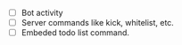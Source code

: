 - [ ] Bot activity
- [ ] Server commands like kick, whitelist, etc.
- [ ] Embeded todo list command.
